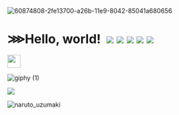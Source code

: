 ![60874808-2fe13700-a26b-11e9-8042-85041a680656](https://user-images.githubusercontent.com/67204309/112770419-4aad9d80-9044-11eb-8f0c-936864694c75.png)

# ⋙Hello, world! &nbsp;![](https://img.shields.io/badge/code-Python-informational?style=flat&logo=#3776AB&logoColor=white&color=2bbc8a)&nbsp;![](https://img.shields.io/badge/code-JavaScript-informational?style=flat&logo=<LOGO_NAME>&logoColor=white&color=2bbc8a)&nbsp;![](https://img.shields.io/badge/code-C++-informational?style=flat&logo=#00599C&logoColor=white&color=2bbc8a)&nbsp;![](https://img.shields.io/badge/tools-PostgreSQLinformational?style=flat&logo=#336791&logoColor=white&color=2bbc8a)&nbsp;![](https://img.shields.io/badge/cloud-DigitalOceaninformational?style=flat&logo=#734F96&logoColor=white&color=2bbc8a)



<img src="https://raw.githubusercontent.com/MartinHeinz/MartinHeinz/master/wave.gif" width="30px">



![giphy (1)](https://user-images.githubusercontent.com/67204309/112771383-2acca880-9049-11eb-8e33-d3dd8c31e34f.gif)


<img align="center" src="https://github-readme-stats.vercel.app/api/top-langs/?username=ManoranjanThakur&theme=Midnight" />


![naruto_uzumaki](https://user-images.githubusercontent.com/67204309/112771059-6f574480-9047-11eb-8e2a-e2f2fb2e8f0f.jpg)





<!--
**ManoranjanThakur/ManoranjanThakur** is a ✨ _special_ ✨ repository because its `README.md` (this file) appears on your GitHub profile.

Here are some ideas to get you started:

- 🔭 I’m currently working on ...
- 🌱 I’m currently learning ...
- 👯 I’m looking to collaborate on ...
- 🤔 I’m looking for help with ...
- 💬 Ask me about ...
- 📫 How to reach me: ...
- 😄 Pronouns: ...
- ⚡ Fun fact: ...
-->

